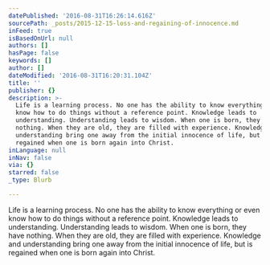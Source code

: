 ```yaml
---
datePublished: '2016-08-31T16:26:14.616Z'
sourcePath: _posts/2015-12-15-loss-and-regaining-of-innocence.md
inFeed: true
isBasedOnUrl: null
authors: []
hasPage: false
keywords: []
author: []
dateModified: '2016-08-31T16:20:31.104Z'
title: ''
publisher: {}
description: >-
  Life is a learning process. No one has the ability to know everything or even
  know how to do things without a reference point. Knowledge leads to
  understanding. Understanding leads to wisdom. When one is born, they have
  nothing. When they are old, they are filled with experience. Knowledge and
  understanding bring one away from the initial innocence of life, but is
  regained when one is born again into Christ.
inLanguage: null
inNav: false
via: {}
starred: false
_type: Blurb

---
```

Life is a learning process. No one has the ability to know everything or even know how to do things without a reference point. Knowledge leads to understanding. Understanding leads to wisdom. When one is born, they have nothing. When they are old, they are filled with experience. Knowledge and understanding bring one away from the initial innocence of life, but is regained when one is born again into Christ.